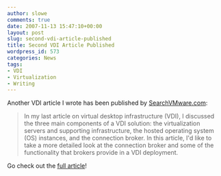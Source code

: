 ```yaml
---
author: slowe
comments: true
date: 2007-11-13 15:47:10+00:00
layout: post
slug: second-vdi-article-published
title: Second VDI Article Published
wordpress_id: 573
categories: News
tags:
- VDI
- Virtualization
- Writing
---
```


Another VDI article I wrote has been published by [SearchVMware.com](http://searchvmware.techtarget.com/):

>In my last article on virtual desktop infrastructure (VDI), I discussed the three main components of a VDI solution: the virtualization servers and supporting infrastructure, the hosted operating system (OS) instances, and the connection broker. In this article, I'd like to take a more detailed look at the connection broker and some of the functionality that brokers provide in a VDI deployment.

Go check out the [full article](http://searchvmware.techtarget.com/tip/0,289483,sid179_gci1281834,00.html)!
